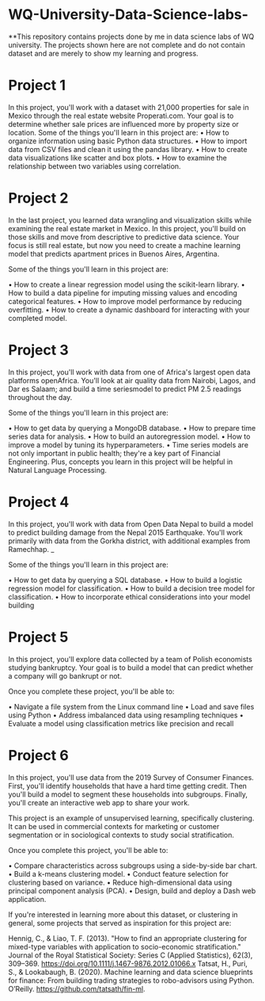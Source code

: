# WQ-University-Data-Science-labs-

**This repository contains projects done by me in data science labs of WQ university. The projects shown here are not complete and do not contain dataset and are merely to show my learning and progress.

#	Project 1
In this project, you'll work with a dataset with 21,000 properties for sale in Mexico through the real estate website Properati.com. Your goal is to determine whether sale prices are influenced more by property size or location.
Some of the things you'll learn in this project are:
•	How to organize information using basic Python data structures.
•	How to import data from CSV files and clean it using the pandas library.
•	How to create data visualizations like scatter and box plots.
•	How to examine the relationship between two variables using correlation.

#	Project 2
In the last project, you learned data wrangling and visualization skills while examining the real estate market in Mexico. In this project, you'll build on those skills and move from descriptive to predictive data science. Your focus is still real estate, but now you need to create a machine learning model that predicts apartment prices in Buenos Aires, Argentina.

Some of the things you'll learn in this project are:

• How to create a linear regression model using the scikit-learn library.
• How to build a data pipeline for imputing missing values and encoding categorical features.
• How to improve model performance by reducing overfitting.
• How to create a dynamic dashboard for interacting with your completed model.

# Project 3
In this project, you'll work with data from one of Africa's largest open data platforms openAfrica. You'll look at air quality data from Nairobi, Lagos, and Dar es Salaam; and build a time seriesmodel to predict PM 2.5 readings throughout the day.

Some of the things you'll learn in this project are:

• How to get data by querying a MongoDB database.
• How to prepare time series data for analysis.
• How to build an autoregression model.
• How to improve a model by tuning its hyperparameters.
• Time series models are not only important in public health; they're a key part of Financial Engineering. Plus, concepts you learn in this project will be helpful in Natural Language Processing.

#	Project 4
In this project, you'll work with data from Open Data Nepal to build a model to predict building damage from the Nepal 2015 Earthquake. You'll work primarily with data from the Gorkha district, with additional examples from Ramechhap. _

Some of the things you'll learn in this project are:

• How to get data by querying a SQL database.
• How to build a logistic regression model for classification.
• How to build a decision tree model for classification.
• How to incorporate ethical considerations into your model building

#	Project 5
In this project, you'll explore data collected by a team of Polish economists studying bankruptcy. Your goal is to build a model that can predict whether a company will go bankrupt or not.

Once you complete these project, you'll be able to:

• Navigate a file system from the Linux command line
• Load and save files using Python
• Address imbalanced data using resampling techniques
• Evaluate a model using classification metrics like precision and recall

#	Project 6
In this project, you'll use data from the 2019 Survey of Consumer Finances. First, you'll identify households that have a hard time getting credit. Then you'll build a model to segment these households into subgroups. Finally, you'll create an interactive web app to share your work.

This project is an example of unsupervised learning, specifically clustering. It can be used in commercial contexts for marketing or customer segmentation or in sociological contexts to study social stratification.

Once you complete this project, you'll be able to:

• Compare characteristics across subgroups using a side-by-side bar chart.
• Build a k-means clustering model.
• Conduct feature selection for clustering based on variance.
• Reduce high-dimensional data using principal component analysis (PCA).
• Design, build and deploy a Dash web application.

If you're interested in learning more about this dataset, or clustering in general, some projects that served as inspiration for this project are:

Hennig, C., & Liao, T. F. (2013). "How to find an appropriate clustering for mixed-type variables with application to socio-economic stratification." Journal of the Royal Statistical Society: Series C (Applied Statistics), 62(3), 309–369. https://doi.org/10.1111/j.1467-9876.2012.01066.x
Tatsat, H., Puri, S., & Lookabaugh, B. (2020). Machine learning and data science blueprints for finance: From building trading strategies to robo-advisors using Python. O’Reilly. https://github.com/tatsath/fin-ml.
